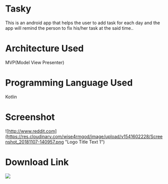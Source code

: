 # Tasky
This is an android app that helps the user to add task for each day and the app will remind the person to fix his/her task at the said time..

# Architecture Used
MVP(Model View Presenter)

# Programming Language Used
Kotlin


# Screenshot

![http://www.reddit.com](https://res.cloudinary.com/wise4rmgod/image/upload/v1541602228/Screenshot_20181107-140957.png "Logo Title Text 1")





# Download Link
![](https://res.cloudinary.com/wise4rmgod/image/upload/v1541602227/google-play-store-logo.png) 
